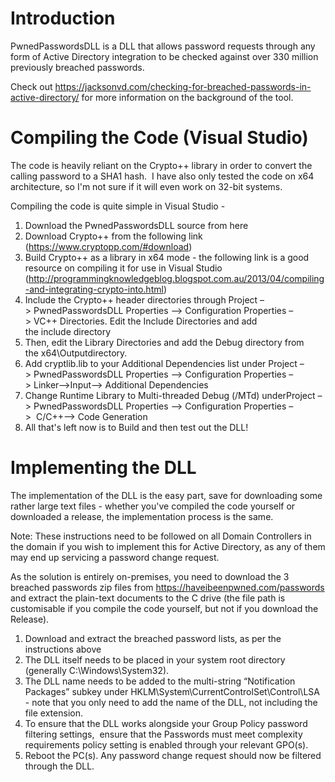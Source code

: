 # Introduction

PwnedPasswordsDLL is a DLL that allows password requests through any form of Active Directory integration to be checked against over 330 million previously breached passwords.

Check out https://jacksonvd.com/checking-for-breached-passwords-in-active-directory/ for more information on the background of the tool.

# Compiling the Code (Visual Studio)

The code is heavily reliant on the Crypto++ library in order to convert the calling password to a SHA1 hash.  I have also only tested the code on x64 architecture, so I'm not sure if it will even work on 32-bit systems.

Compiling the code is quite simple in Visual Studio -

1. Download the PwnedPasswordsDLL source from here
2. Download Crypto++ from the following link (https://www.cryptopp.com/#download)
3. Build Crypto++ as a library in x64 mode - the following link is a good resource on compiling it for use in Visual Studio (http://programmingknowledgeblog.blogspot.com.au/2013/04/compiling-and-integrating-crypto-into.html)
4. Include the Crypto++ header directories through Project –> PwnedPasswordsDLL Properties –> Configuration Properties –> VC++ Directories. Edit the Include Directories and add the include directory
5. Then, edit the Library Directories and add the Debug directory from the x64\Outputdirectory.
6. Add cryptlib.lib to your Additional Dependencies list under Project –> PwnedPasswordsDLL Properties –> Configuration Properties –> Linker–>Input–> Additional Dependencies
7. Change Runtime Library to Multi-threaded Debug (/MTd) underProject –> PwnedPasswordsDLL Properties –> Configuration Properties –>  C/C++–> Code Generation
8. All that's left now is to Build and then test out the DLL!

# Implementing the DLL

The implementation of the DLL is the easy part, save for downloading some rather large text files - whether you've compiled the code yourself or downloaded a release, the implementation process is the same.

Note: These instructions need to be followed on all Domain Controllers in the domain if you wish to implement this for Active Directory, as any of them may end up servicing a password change request.

As the solution is entirely on-premises, you need to download the 3 breached passwords zip files from https://haveibeenpwned.com/passwords and extract the plain-text documents to the C drive (the file path is customisable if you compile the code yourself, but not if you download the Release). 

1. Download and extract the breached password lists, as per the instructions above
2. The DLL itself needs to be placed in your system root directory (generally C:\Windows\System32).
3. The DLL name needs to be added to the multi-string “Notification Packages” subkey under HKLM\System\CurrentControlSet\Control\LSA - note that you only need to add the name of the DLL, not including the file extension.
4. To ensure that the DLL works alongside your Group Policy password filtering settings,  ensure that the Passwords must meet complexity requirements policy setting is enabled through your relevant GPO(s).
5. Reboot the PC(s). Any password change request should now be filtered through the DLL.
